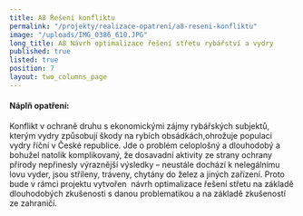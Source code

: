 ```yaml
---
title: A8 Řešení konfliktu
permalink: "/projekty/realizace-opatreni/a8-reseni-konfliktu"
image: "/uploads/IMG_0386_610.JPG"
long_title: A8 Návrh optimalizace řešení střetu rybářství a vydry
published: true
listed: true
position: 7
layout: two_columns_page
---
```

#### Náplň opatření:

Konflikt v ochraně druhu s ekonomickými zájmy rybářských subjektů,
kterým vydry způsobují škody na rybích obsádkách,ohrožuje populaci vydry
říční v České republice. Jde o problém celoplošný a dlouhodobý a bohužel
natolik komplikovaný, že dosavadní aktivity ze strany ochrany přírody
nepřinesly výraznější výsledky – neustále dochází k nelegálnímu lovu
vyder, jsou stříleny, tráveny, chytány do želez a jiných zařízení. Proto
bude v rámci projektu vytvořen  návrh optimalizace řešení střetu na
základě dlouhodobých zkušenosti s danou problematikou a na základě
zkušeností ze zahraničí. 
